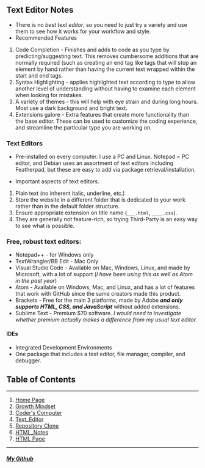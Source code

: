 ## Text Editor Notes

- There is no *best text editor*, so you need to just try a variety and use them to see how it works for your workflow and style.
- Recommended Features
1. Code Completion - Finishes and adds to code as you type by predicting/suggesting text. This removes cumbersome additions that are normally required (such as creating an end tag like </i> tags that will stop an element by hand rather than having the current text wrapped within the start and end tags.
1. Syntax Highlighting - applies highlighted text according to type to allow another level of understanding without having to examine each element when looking for mistakes.
1. A variety of themes - this will help with eye strain and during long hours. Most use a dark background and bright text.
1. Extensions galore - Extra features that create more functionality than the base editor. These can be used to customize the coding experience, and streamline the particular type you are working on.

### Text Editors

- Pre-installed on every computer. I use a PC and Linux. Notepad = PC editor, and Debian uses an assortment of text editors including Featherpad, but these are easy to add via package retrieval/installation.

- Important aspects of text editors.
1. Plain text (no inherent italic, underline, etc.)
1. Store the website in a different folder that is dedicated to your work rather than in the default folder structure.
1. Ensure appropriate extension on title name (`___.html`, `____.css`).
1. They are generally not feature-rich, so trying Third-Party is an easy way to see what is possible.

### Free, robust text editors:
- Notepad++ - for Windows only
- TextWrangler/BB Edit - Mac Only
- Visual Studio Code - Available on Mac, Windows, Linux, and made by Microsoft, with a lot of support (*I have been using this as well as Atom in the past year*)
- Atom - Available on Windows, Mac, and Linux, and has a lot of features that work with GitHub since the same creators made this product.
- Brackets - Free for the main 3 platforms, made by Adobe ***and only supports HTML, CSS, and JavaScript*** without added extensions.
- Sublime Text - Premium $70 software. _I would need to investigate whether premium actually makes a difference from my usual text editor._

#### IDEs

- Integrated Development Environments
- One package that includes a text editor, file manager, compiler, and debugger.

## Table of Contents

***

1. [Home Page](/README.md)
1. [Growth Mindset](/Learning-Journal.md)
1. [Coder's Computer](/CODERS_COMPUTER.md)
1. [Text_Editor](/Text_Editors.md)
1. [Repository Clone](/GitClone.md)
1. [HTML_Notes](/HTML_Notes.md)
1. [HTML Page](/index.html)

***

##### [My Github](https://github.com/Ocsilius)
